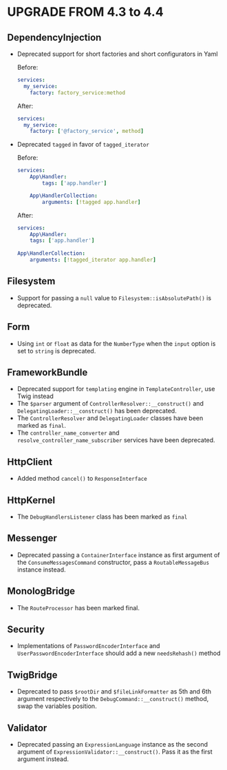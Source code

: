 UPGRADE FROM 4.3 to 4.4
=======================

DependencyInjection
-------------------

 * Deprecated support for short factories and short configurators in Yaml

   Before:
   ```yaml
   services:
     my_service:
       factory: factory_service:method
   ```

   After:
   ```yaml
   services:
     my_service:
       factory: ['@factory_service', method]
   ```
 * Deprecated `tagged` in favor of `tagged_iterator`

   Before:
   ```yaml
   services:
       App\Handler:
           tags: ['app.handler']
   
       App\HandlerCollection:
           arguments: [!tagged app.handler]
   ```

   After:
   ```yaml
   services:
       App\Handler:
       tags: ['app.handler']
    
   App\HandlerCollection:
       arguments: [!tagged_iterator app.handler]
   ```

Filesystem
----------

 * Support for passing a `null` value to `Filesystem::isAbsolutePath()` is deprecated.

Form
----

 * Using `int` or `float` as data for the `NumberType` when the `input` option is set to `string` is deprecated.

FrameworkBundle
---------------

 * Deprecated support for `templating` engine in `TemplateController`, use Twig instead
 * The `$parser` argument of `ControllerResolver::__construct()` and `DelegatingLoader::__construct()`
   has been deprecated.
 * The `ControllerResolver` and `DelegatingLoader` classes have been marked as `final`.
 * The `controller_name_converter` and `resolve_controller_name_subscriber` services have been deprecated.

HttpClient
----------

 * Added method `cancel()` to `ResponseInterface`

HttpKernel
----------

 * The `DebugHandlersListener` class has been marked as `final`

Messenger
---------

 * Deprecated passing a `ContainerInterface` instance as first argument of the `ConsumeMessagesCommand` constructor,
   pass a `RoutableMessageBus`  instance instead.

MonologBridge
--------------

 * The `RouteProcessor` has been marked final.

Security
--------

 * Implementations of `PasswordEncoderInterface` and `UserPasswordEncoderInterface` should add a new `needsRehash()` method

TwigBridge
----------

 * Deprecated to pass `$rootDir` and `$fileLinkFormatter` as 5th and 6th argument respectively to the 
   `DebugCommand::__construct()` method, swap the variables position.

Validator
---------

 * Deprecated passing an `ExpressionLanguage` instance as the second argument of `ExpressionValidator::__construct()`. 
   Pass it as the first argument instead.
